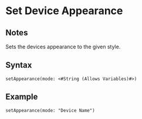 # Set Device Appearance
## Notes
Sets the devices appearance to the given style.
## Syntax
```
setAppearance(mode: <#String (Allows Variables)#>)
```
## Example
```
setAppearance(mode: "Device Name")
```